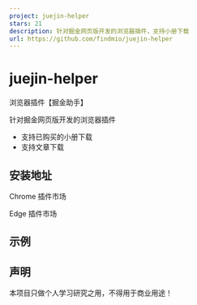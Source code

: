 ```yaml
---
project: juejin-helper
stars: 21
description: 针对掘金网页版开发的浏览器插件，支持小册下载
url: https://github.com/findmio/juejin-helper
---
```


juejin-helper
=============

浏览器插件【掘金助手】

针对掘金网页版开发的浏览器插件

-   支持已购买的小册下载
-   支持文章下载

安装地址
----

Chrome 插件市场

Edge 插件市场

示例
--

声明
--

本项目只做个人学习研究之用，不得用于商业用途！
